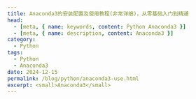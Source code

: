 ```yaml
---
title: Anaconda3的安装配置及使用教程(非常详细)，从零基础入门到精通
head:
  - [meta, { name: keywords, content: Python Anaconda3 }]
  - [meta, { name: description, content: Anaconda3 }]
category:
  - Python
tags:
  - Python
  - Anaconda3
date: 2024-12-15
permalink: /blog/python/anaconda3-use.html
excerpt: <small>Anaconda3</small>
---
```

